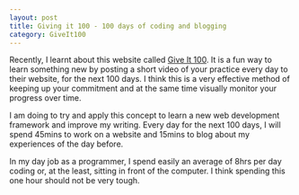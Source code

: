 ```yaml
---
layout: post
title: Giving it 100 - 100 days of coding and blogging
category: GiveIt100
---
```


Recently, I learnt about this website called [Give It 100](https://giveit100.com/).
It is a fun way to learn something new by posting a short video of your practice every day to their website,
for the next 100 days. I think this is a very effective method of keeping up your commitment
and at the same time visually monitor your progress over time. 


I am doing to try and apply this concept to learn a new web development framework 
and improve my writing. Every day for the next 100 days, I will spend 45mins to work on a website
and 15mins to blog about my experiences of the day before. 


In my day job as a programmer, I spend easily an average of 8hrs per day coding or, at the least,
sitting in front of the computer. I think spending this one hour should not be very tough.

